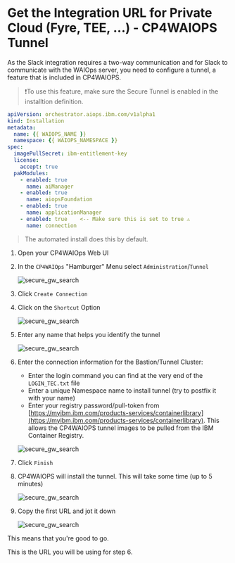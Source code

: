 # Get the Integration URL for Private Cloud (Fyre, TEE, ...) - CP4WAIOPS Tunnel


As the Slack integration requires a two-way communication and for Slack to communicate with the WAIOps server, you need to configure a tunnel, a feature that is included in CP4WAIOPS.  

> ❗To use this feature, make sure the Secure Tunnel is enabled in the installtion definition.
> 
> 
```yaml
apiVersion: orchestrator.aiops.ibm.com/v1alpha1
kind: Installation
metadata:
  name: {{ WAIOPS_NAME }}
  namespace: {{ WAIOPS_NAMESPACE }}
spec:
  imagePullSecret: ibm-entitlement-key
  license:
    accept: true
  pakModules:
    - enabled: true
      name: aiManager
    - enabled: true
      name: aiopsFoundation
    - enabled: true
      name: applicationManager
    - enabled: true    <-- Make sure this is set to true ⚠️
      name: connection
```

> The automated install does this by default.


1. Open your CP4WAIOps Web UI

1. In the `CP4WAIOps` "Hamburger" Menu select `Administration`/`Tunnel`

   ![secure_gw_search](images/tunnel1.png)

1. Click `Create Connection`

1. Click on the `Shortcut` Option

	![secure_gw_search](images/tunnel2.png)

1. Enter any name that helps you identify the tunnel

	![secure_gw_search](images/tunnel3.png)

1. Enter the connection information for the Bastion/Tunnel Cluster:

	- Enter the login command you can find at the very end of the `LOGIN_TEC.txt` file
	- Enter a unique Namespace name to install tunnel (try to postfix it with your name)
	- Enter your registry password/pull-token from [https://myibm.ibm.com/products-services/containerlibrary](https://myibm.ibm.com/products-services/containerlibrary). This allows the CP4WAIOPS tunnel images to be pulled from the IBM Container Registry. 

	![secure_gw_search](images/tunnel4.png)

1. Click `Finish`

1. CP4WAIOPS will install the tunnel. This will take some time (up to 5 minutes)

	![secure_gw_search](images/tunnel5.png)

1. Copy the first URL and jot it down

	![secure_gw_search](images/tunnel6.png)


This means that you're good to go.

This is the URL you will be using for step 6.















